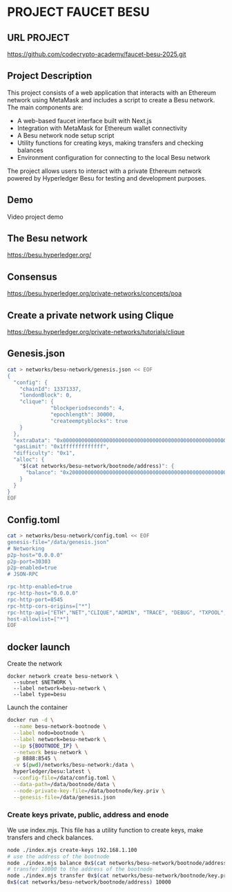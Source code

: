 # PROJECT FAUCET BESU

## URL PROJECT

https://github.com/codecrypto-academy/faucet-besu-2025.git

## Project Description

This project consists of a web application that interacts with an Ethereum network using MetaMask and includes a script to create a Besu network. The main components are:

- A web-based faucet interface built with Next.js
- Integration with MetaMask for Ethereum wallet connectivity
- A Besu network node setup script
- Utility functions for creating keys, making transfers and checking balances
- Environment configuration for connecting to the local Besu network

The project allows users to interact with a private Ethereum network powered by Hyperledger Besu for testing and development purposes.

## Demo

Video project demo


## The Besu network

https://besu.hyperledger.org/


## Consensus

https://besu.hyperledger.org/private-networks/concepts/poa

## Create a private network using Clique

https://besu.hyperledger.org/private-networks/tutorials/clique

## Genesis.json

```sh
cat > networks/besu-network/genesis.json << EOF
{
  "config": {
    "chainId": 13371337,
    "londonBlock": 0,
    "clique": {
              "blockperiodseconds": 4,
              "epochlength": 30000,
              "createemptyblocks": true
    }
  },
  "extraData": "0x0000000000000000000000000000000000000000000000000000000000000000$(cat networks/besu-network/bootnode/address)0000000000000000000000000000000000000000000000000000000000000000000000000000000000000000000000000000000000000000000000000000000000",
  "gasLimit": "0x1fffffffffffff",
  "difficulty": "0x1",
  "alloc": {
    "$(cat networks/besu-network/bootnode/address)": {
      "balance": "0x200000000000000000000000000000000000000000000000000000000000000"
    }
  }
}
EOF
```

## Config.toml
```sh
cat > networks/besu-network/config.toml << EOF
genesis-file="/data/genesis.json"
# Networking
p2p-host="0.0.0.0"
p2p-port=30303
p2p-enabled=true
# JSON-RPC

rpc-http-enabled=true
rpc-http-host="0.0.0.0"
rpc-http-port=8545
rpc-http-cors-origins=["*"]
rpc-http-api=["ETH","NET","CLIQUE","ADMIN", "TRACE", "DEBUG", "TXPOOL", "PERM"]
host-allowlist=["*"]            
EOF
```

## docker launch

Create the network

```
docker network create besu-network \
  --subnet $NETWORK \
  --label network=besu-network \
  --label type=besu
```

Launch the container

```sh
docker run -d \
  --name besu-network-bootnode \
  --label nodo=bootnode \
  --label network=besu-network \
  --ip ${BOOTNODE_IP} \
  --network besu-network \
  -p 8888:8545 \
  -v $(pwd)/networks/besu-network:/data \
  hyperledger/besu:latest \
  --config-file=/data/config.toml \
  --data-path=/data/bootnode/data \
  --node-private-key-file=/data/bootnode/key.priv \
  --genesis-file=/data/genesis.json
```

### Create keys private, public, address and enode

We use index.mjs. This file has a utility function to create keys, make transfers and check balances.


```sh
node ./index.mjs create-keys 192.168.1.100
# use the address of the bootnode
node ./index.mjs balance 0x$(cat networks/besu-network/bootnode/address)
# transfer 10000 to the address of the bootnode
node ./index.mjs transfer 0x$(cat networks/besu-network/bootnode/key.priv) 
0x$(cat networks/besu-network/bootnode/address) 10000
```

